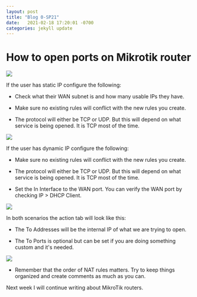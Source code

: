 ```yaml
---
layout: post
title: "Blog 0-SP21"
date:   2021-02-18 17:20:01 -0700
categories: jekyll update
---
```


<h1>How to open ports on Mikrotik router</h1>

<img src="https://i.imgur.com/35tc0Tz.png">

If the user has static IP configure the following:

- Check what their WAN subnet is and how many usable IPs they have.

- Make sure no existing rules will conflict with the new rules you create.

- The protocol will either be TCP or UDP. But this will depend on what service is being opened. It is TCP most of the time.

<img src="https://i.imgur.com/f4MBq0j.png">

If the user has dynamic IP configure the following:

- Make sure no existing rules will conflict with the new rules you create.

- The protocol will either be TCP or UDP. But this will depend on what service is being opened. It is TCP most of the time.

- Set the In Interface to the WAN port. You can verify the WAN port by checking IP > DHCP Client.

<img src="https://i.imgur.com/ioexUWY.png">

In both scenarios the action tab will look like this:

- The To Addresses will be the internal IP of what we are trying to open.

- The To Ports is optional but can be set if you are doing something custom and it's needed.

<img src="https://i.imgur.com/UxBQyZj.png">

- Remember that the order of NAT rules matters. Try to keep things organized and create comments as much as you can.

Next week I will continue writing about MikroTik routers.